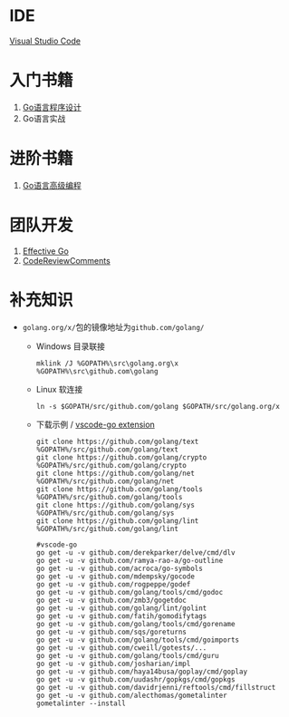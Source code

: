 # IDE
[Visual Studio Code](https://code.visualstudio.com/)

# 入门书籍
1. [Go语言程序设计](https://github.com/gopl-zh/gopl-zh.github.com "需要Go和Gitbook编译")
2. Go语言实战

# 进阶书籍
1. [Go语言高级编程](https://github.com/chai2010/advanced-go-programming-book)

# 团队开发
1. [Effective Go](https://golang.org/doc/effective_go.html)
2. [CodeReviewComments](https://github.com/golang/go/wiki/CodeReviewComments)

# 补充知识

- `golang.org/x/`包的镜像地址为`github.com/golang/`
  - Windows 目录联接

        mklink /J %GOPATH%\src\golang.org\x %GOPATH%\src\github.com\golang

  - Linux 软连接

        ln -s $GOPATH/src/github.com/golang $GOPATH/src/golang.org/x

  - 下载示例 / [vscode-go extension](https://github.com/Microsoft/vscode-go/wiki/Go-tools-that-the-Go-extension-depends-on)

        git clone https://github.com/golang/text %GOPATH%/src/github.com/golang/text
        git clone https://github.com/golang/crypto %GOPATH%/src/github.com/golang/crypto
        git clone https://github.com/golang/net %GOPATH%/src/github.com/golang/net
        git clone https://github.com/golang/tools %GOPATH%/src/github.com/golang/tools
        git clone https://github.com/golang/sys %GOPATH%/src/github.com/golang/sys
        git clone https://github.com/golang/lint %GOPATH%/src/github.com/golang/lint

        #vscode-go
        go get -u -v github.com/derekparker/delve/cmd/dlv
        go get -u -v github.com/ramya-rao-a/go-outline
        go get -u -v github.com/acroca/go-symbols
        go get -u -v github.com/mdempsky/gocode
        go get -u -v github.com/rogpeppe/godef
        go get -u -v github.com/golang/tools/cmd/godoc
        go get -u -v github.com/zmb3/gogetdoc
        go get -u -v github.com/golang/lint/golint
        go get -u -v github.com/fatih/gomodifytags
        go get -u -v github.com/golang/tools/cmd/gorename
        go get -u -v github.com/sqs/goreturns
        go get -u -v github.com/golang/tools/cmd/goimports
        go get -u -v github.com/cweill/gotests/...
        go get -u -v github.com/golang/tools/cmd/guru
        go get -u -v github.com/josharian/impl
        go get -u -v github.com/haya14busa/goplay/cmd/goplay
        go get -u -v github.com/uudashr/gopkgs/cmd/gopkgs
        go get -u -v github.com/davidrjenni/reftools/cmd/fillstruct
        go get -u -v github.com/alecthomas/gometalinter
        gometalinter --install